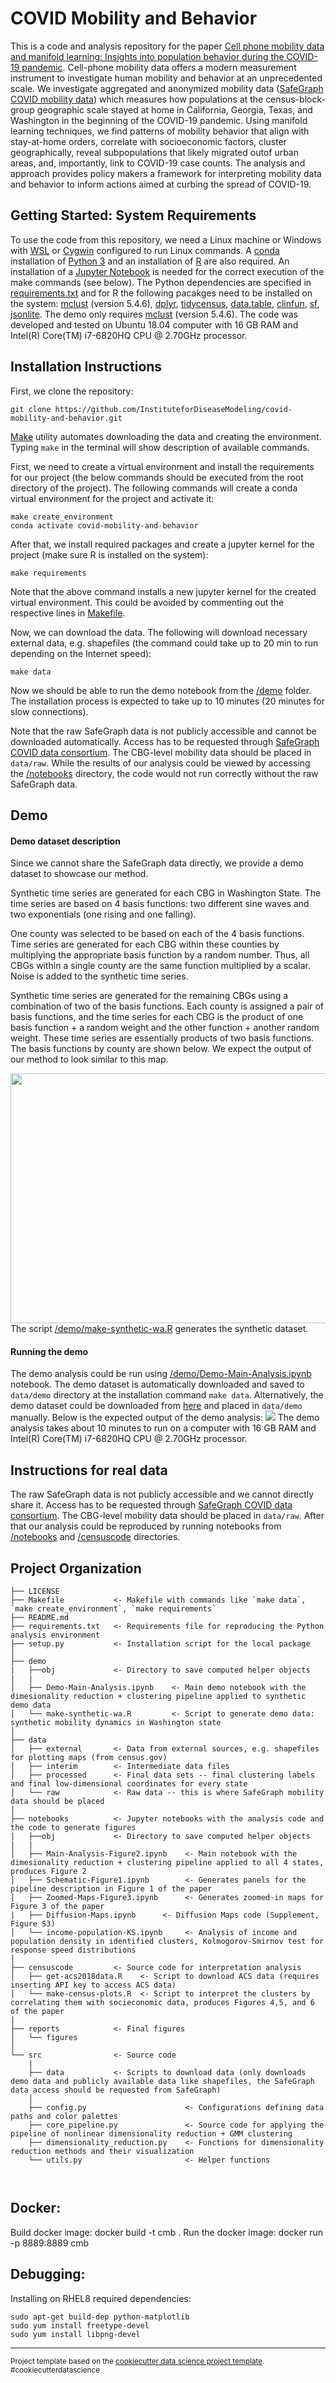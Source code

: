 COVID Mobility and Behavior
==============================

This is a code and analysis repository for the paper <a href = https://www.medrxiv.org/content/10.1101/2020.10.31.20223776v2.full>Cell phone mobility data and manifold learning: Insights into population behavior during the COVID-19 pandemic</a>. Cell-phone mobility data offers a modern measurement instrument to investigate human mobility and behavior at an unprecedented scale. We investigate aggregated and anonymized mobility data (<a href = "https://www.safegraph.com/covid-19-data-consortium">SafeGraph COVID mobility data</a>) which measures how populations at the census-block-group geographic scale stayed at home in California, Georgia, Texas, and Washington in the beginning of the COVID-19 pandemic. Using manifold learning techniques, we find patterns of mobility behavior that align with stay-at-home orders, correlate with socioeconomic factors, cluster geographically, reveal subpopulations that likely migrated outof urban areas, and, importantly, link to COVID-19 case counts. The analysis and approach provides policy makers a framework for interpreting mobility data and behavior to inform actions aimed at curbing the spread of COVID-19.

Getting Started: System Requirements
-------------------------------------
To use the code from this repository, we need a Linux machine or Windows with <a href = "https://docs.microsoft.com/en-us/windows/wsl/install-win10">WSL</a>  or <a href = "https://cygwin.com/cygwin-ug-net/cygwin-ug-net.pdf">Cygwin</a> configured to run Linux commands. A <a href = "https://docs.conda.io/projects/conda/en/latest/user-guide/install/linux.html#install-linux-silent">conda</a> installation of <a href = "https://www.python.org/downloads/">Python 3</a> and an installation of <a href = "https://www.r-project.org/">R</a> are also required. An installation of a <a href = "https://jupyter.org/install">Jupyter Notebook</a> is needed for the correct execution of the make commands (see below). The Python dependencies are specified in [requirements.txt](requirements.txt) and for R the following pacakges need to be installed on the system: <a href = "https://mclust-org.github.io/mclust/">mclust</a> (version 5.4.6),  <a href = "https://www.r-project.org/nosvn/pandoc/dplyr.html">dplyr</a>, <a href = "https://github.com/walkerke/tidycensus">tidycensus</a>, <a href = "https://github.com/Rdatatable/data.table">data.table</a>, <a href = "https://cran.r-project.org/web/packages/clinfun/index.html">clinfun</a>, <a href = "https://r-spatial.github.io/sf/">sf</a>,  <a href = "https://cran.r-project.org/web/packages/jsonlite/index.html">jsonlite</a>. The demo only requires <a href = "https://mclust-org.github.io/mclust/">mclust</a> (version 5.4.6). The code was developed and tested on Ubuntu 18.04 computer with 16 GB RAM and Intel(R) Core(TM) i7-6820HQ CPU @ 2.70GHz processor.

Installation Instructions
---------------------------
First, we clone the repository:
    
    git clone https://github.com/InstituteforDiseaseModeling/covid-mobility-and-behavior.git
    
<a href = "https://www.gnu.org/software/make/">Make</a> utility automates downloading the data and creating the environment. Typing `make` in the terminal will show description of available commands.

First, we need to create a virtual environment and install the requirements for our project (the below commands should be executed from the root directory of the project).
The following commands will create a conda virtual environment for the project and activate it:

    make create_environment
    conda activate covid-mobility-and-behavior
    
After that, we install required packages and create a jupyter kernel for the project (make sure R is installed on the system):

    make requirements
    
Note that the above command installs a new jupyter kernel for the created virtual environment. This could be avoided by commenting out the respective lines in [Makefile](Makefile).

Now, we can download the data. The following will download necessary external data, e.g. shapefiles (the command could take up to 20 min to run depending on the Internet speed):

    make data
   
Now we should be able to run the demo notebook from the [/demo](/demo) folder. The installation process is expected to take up to 10 minutes (20 minutes for slow connections).

Note that the raw SafeGraph data is not publicly accessible and cannot be downloaded automatically. Access has to be requested through <a href = "https://www.safegraph.com/covid-19-data-consortium">SafeGraph COVID data consortium</a>. The CBG-level mobility data should be placed in `data/raw`. While the results of our analysis could be viewed by accessing the [/notebooks](/notebooks) directory, the code would not run correctly without the raw SafeGraph data.
    


Demo
-----
#### Demo dataset description
Since we cannot share the SafeGraph data directly, we provide a demo dataset to showcase our method. 

Synthetic time series are generated for each CBG in Washington State. The time series are based on 4 basis functions: two different sine waves and two exponentials (one rising and one falling).

One county was selected to be based on each of the 4 basis functions. Time series are generated for each CBG within these counties by multiplying the appropriate basis function by a random number. Thus, all CBGs within a single county are the same function multiplied by a scalar. Noise is added to the synthetic time series.

Synthetic time series are generated for the remaining CBGs using a combination of two of the basis functions. Each county is assigned a pair of basis functions, and the time series for each CBG is the product of one basis function + a random weight and the other function + another random weight. These time series are essentially products of two basis functions. The basis functions by county are shown below. We expect the output of our method to look similar to this map.

<img src="https://github.com/InstituteforDiseaseModeling/covid-mobility-and-behavior/blob/master/assets/synthmap-counties.png" width="600" height="400">
The script <a href = "https://github.com/InstituteforDiseaseModeling/covid-mobility-and-behavior/blob/master/demo/make-synthetic-wa.R">/demo/make-synthetic-wa.R</a> generates the synthetic dataset.

#### Running the demo
The demo analysis could be run using [/demo/Demo-Main-Analysis.ipynb](/demo/Demo-Main-Analysis.ipynb) notebook. The demo dataset is automatically downloaded and saved to `data/demo` directory at the installation command `make data`. Alternatively, the demo dataset could be downloaded from <a href = "https://www.dropbox.com/sh/w4tjp849lnchb9d/AACv0jyNFI2V3mq9kZDPVWePa?dl=1">here</a> and placed in `data/demo` manually. 
Below is the expected output of the demo analysis:
<img src="https://github.com/InstituteforDiseaseModeling/covid-mobility-and-behavior/blob/master/assets/demo_output.png">
The demo analysis takes about 10 minutes to run on a computer with 16 GB RAM and Intel(R) Core(TM) i7-6820HQ CPU @ 2.70GHz processor.

Instructions for real data
---------------------------
The raw SafeGraph data is not publicly accessible and we cannot directly share it. Access has to be requested through <a href = "https://www.safegraph.com/covid-19-data-consortium">SafeGraph COVID data consortium</a>. The CBG-level mobility data should be placed in `data/raw`. After that our analysis could be reproduced by running notebooks from [/notebooks](/notebooks) and [/censuscode](/censuscode) directories.

Project Organization
------------

    ├── LICENSE
    ├── Makefile           <- Makefile with commands like `make data`, `make create_environment`, `make requirements` 
    ├── README.md   
    ├── requirements.txt   <- Requirements file for reproducing the Python analysis environment
    ├── setup.py           <- Installation script for the local package
    │
    ├── demo
    |   ├──obj             <- Directory to save computed helper objects
    |   |
    │   ├── Demo-Main-Analysis.ipynb    <- Main demo notebook with the dimesionality reduction + clustering pipeline applied to synthetic demo data
    │   └── make-synthetic-wa.R         <- Script to generate demo data: synthetic mobility dynamics in Washington state
    │
    ├── data
    │   ├── external       <- Data from external sources, e.g. shapefiles for plotting maps (from census.gov)  
    │   ├── interim        <- Intermediate data files
    │   ├── processed      <- Final data sets -- final clustering labels and final low-dimensional coordinates for every state
    │   └── raw            <- Raw data -- this is where SafeGraph mobility data should be placed 
    │
    ├── notebooks          <- Jupyter notebooks with the analysis code and the code to generate figures
    |   ├──obj             <- Directory to save computed helper objects
    |   |
    │   ├── Main-Analysis-Figure2.ipynb    <- Main notebook with the dimesionality reduction + clustering pipeline applied to all 4 states, produces Figure 2
    │   ├── Schematic-Figure1.ipynb        <- Generates panels for the pipeline description in Figure 1 of the paper
    │   ├── Zoomed-Maps-Figure3.ipynb      <- Generates zoomed-in maps for Figure 3 of the paper
    |   ├── Diffusion-Maps.ipynb      <- Diffusion Maps code (Supplement, Figure S3)
    │   └── income-population-KS.ipynb     <- Analysis of income and population density in identified clusters, Kolmogorov-Smirnov test for response speed distributions
    │
    ├── censuscode         <- Source code for interpretation analysis
    │   ├── get-acs2018data.R    <- Script to download ACS data (requires inserting API key to access ACS data)  
    │   └── make-census-plots.R  <- Script to interpret the clusters by correlating them with socieconomic data, produces Figures 4,5, and 6 of the paper
    |
    ├── reports            <- Final figures
    │   └── figures        
    │
    └── src                <- Source code 
        |
        ├── data           <- Scripts to download data (only downloads demo data and publicly available data like shapefiles, the SafeGraph data access should be requested from SafeGraph)
        │ 
        ├── config.py                      <- Configurations defining data paths and color palettes
        ├── core_pipeline.py               <- Source code for applying the pipeline of nonlinear dimensionality reduction + GMM clustering
        ├── dimensionality_reduction.py    <- Functions for dimensionality reduction methods and their visualization
        └── utils.py                       <- Helper functions
        
        

Docker:
--------

Build docker image:
    docker build -t cmb .
Run the docker image:
    docker run -p 8889:8889 cmb

Debugging:
--------

Installing on RHEL8 required dependencies:

```
sudo apt-get build-dep python-matplotlib
sudo yum install freetype-devel
sudo yum install libpng-devel
```

--------

<p><small>Project template based on the <a target="_blank" href="https://drivendata.github.io/cookiecutter-data-science/">cookiecutter data science project template</a>. #cookiecutterdatascience</small></p>
